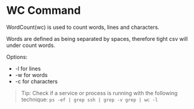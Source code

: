 # WC Command
WordCount(wc) is used to count words, lines and characters.

Words are defined as being separated by spaces, therefore tight csv
will under count words.

Options:
* -l for lines
* -w for words
* -c for characters

 > Tip: Check if a service or process is running with the following technique:
 ```ps -ef | grep ssh | grep -v grep | wc -l```

 
